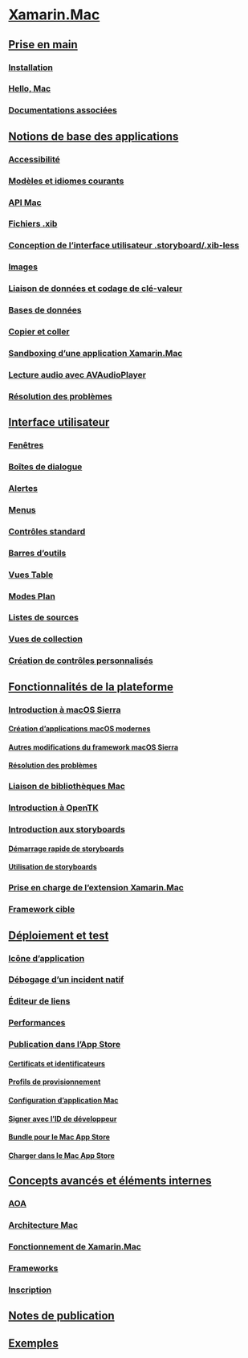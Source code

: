 # [Xamarin.Mac](index.yml)
## [Prise en main](get-started/index.md)
### [Installation](get-started/installation.md)
### [Hello, Mac](get-started/hello-mac.md)
### [Documentations associées](get-started/related.md)
## [Notions de base des applications](app-fundamentals/index.md)
### [Accessibilité](app-fundamentals/accessibility.md)
### [Modèles et idiomes courants](app-fundamentals/patterns.md)
### [API Mac](app-fundamentals/mac-apis.md)
### [Fichiers .xib](app-fundamentals/xib.md)
### [Conception de l’interface utilisateur .storyboard/.xib-less](app-fundamentals/xibless-ui.md)
### [Images](app-fundamentals/image.md)
### [Liaison de données et codage de clé-valeur](app-fundamentals/databinding.md)
### [Bases de données](app-fundamentals/databases.md)
### [Copier et coller](app-fundamentals/copy-paste.md)
### [Sandboxing d’une application Xamarin.Mac](app-fundamentals/sandboxing.md)
### [Lecture audio avec AVAudioPlayer](app-fundamentals/sounds.md)
### [Résolution des problèmes](app-fundamentals/troubleshooting.md)
## [Interface utilisateur](user-interface/index.md)
### [Fenêtres](user-interface/window.md)
### [Boîtes de dialogue](user-interface/dialog.md)
### [Alertes](user-interface/alert.md)
### [Menus](user-interface/menu.md)
### [Contrôles standard](user-interface/standard-controls.md)
### [Barres d’outils](user-interface/toolbar.md)
### [Vues Table](user-interface/table-view.md)
### [Modes Plan](user-interface/outline-view.md)
### [Listes de sources](user-interface/source-list.md)
### [Vues de collection](user-interface/collection-view.md)
### [Création de contrôles personnalisés](user-interface/custom-controls.md)
## [Fonctionnalités de la plateforme](platform/index.md)
### [Introduction à macOS Sierra](platform/introduction-to-macos-sierra/index.md)
#### [Création d’applications macOS modernes](platform/introduction-to-macos-sierra/modern-cocoa-apps.md)
#### [Autres modifications du framework macOS Sierra](platform/introduction-to-macos-sierra/additional-framework-changes.md)
#### [Résolution des problèmes](platform/introduction-to-macos-sierra/troubleshooting.md)
### [Liaison de bibliothèques Mac](platform/binding.md)
### [Introduction à OpenTK](platform/opentk.md)
### [Introduction aux storyboards](platform/storyboards/index.md)
#### [Démarrage rapide de storyboards](platform/storyboards/quickstart.md)
#### [Utilisation de storyboards](platform/storyboards/indepth.md)
### [Prise en charge de l’extension Xamarin.Mac](platform/extensions.md)
### [Framework cible](platform/target-framework.md)
## [Déploiement et test](deploy-test/index.md)
### [Icône d’application](deploy-test/app-icon.md)
### [Débogage d’un incident natif](deploy-test/debugging-native-crash.md)
### [Éditeur de liens](deploy-test/linker.md)
### [Performances](deploy-test/performance.md)
### [Publication dans l’App Store](deploy-test/publishing-to-the-app-store/index.md)
#### [Certificats et identificateurs](deploy-test/publishing-to-the-app-store/certificates-identifiers.md)
#### [Profils de provisionnement](deploy-test/publishing-to-the-app-store/profiles.md)
#### [Configuration d’application Mac](deploy-test/publishing-to-the-app-store/app-configuration.md)
#### [Signer avec l’ID de développeur](deploy-test/publishing-to-the-app-store/signing.md)
#### [Bundle pour le Mac App Store](deploy-test/publishing-to-the-app-store/bundling.md)
#### [Charger dans le Mac App Store](deploy-test/publishing-to-the-app-store/uploading.md)
## [Concepts avancés et éléments internes](internals/index.md)
### [AOA](internals/aot.md)
### [Architecture Mac](internals/architecture.md)
### [Fonctionnement de Xamarin.Mac](internals/how-it-works.md)
### [Frameworks](internals/frameworks.md)
### [Inscription](internals/registrar.md)

## [Notes de publication](https://developer.xamarin.com/releases/mac/)
## [Exemples](samples/index.yml)
